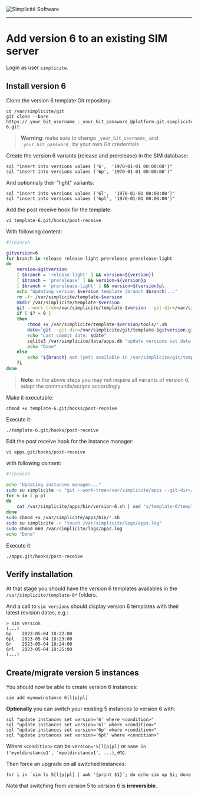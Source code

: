 ![Simplicit&eacute; Software](https://platform.simplicite.io/logos/logo250.png)
* * *

Add version 6 to an existing SIM server
=======================================

Login as user `simplicite`.

Install version 6
-----------------

Clone the version 6 template Git repository:

	cd /var/simplicite/git
	git clone --bare https://_your_Git_username_:_your_Git_password_@platform.git.simplicite.io/template-6.git

> **Warning**: make sure to change `_your_Git_username_` and `_your_Git_password_` by your own Git credentials

Create the version 6 variants (release and prerelease) in the SIM database:

	sql "insert into versions values ('6',  '1970-01-01 00:00:00')"
	sql "insert into versions values ('6p', '1970-01-01 00:00:00')"

And optionnaly their "light" variants:

	sql "insert into versions values ('6l',  '1970-01-01 00:00:00')"
	sql "insert into versions values ('6pl', '1970-01-01 00:00:00')"

Add the post receive hook for the template:

	vi template-6.git/hooks/post-receive

With following content:

```bash
#!/bin/sh

gitversion=6
for branch in release release-light prerelease prerelease-light
do
	version=$gitversion
	[ $branch = 'release-light' ] && version=${version}l
	[ $branch = 'prerelease' ] && version=${version}p
	[ $branch = 'prerelease-light' ] && version=${version}pl
	echo "Updating version $version template (branch $branch)..."
	rm -fr /var/simplicite/template-$version
	mkdir /var/simplicite/template-$version
	git --work-tree=/var/simplicite/template-$version --git-dir=/var/simplicite/git/template-$gitversion.git checkout -f $branch
	if [ $? = 0 ]
	then
		chmod +x /var/simplicite/template-$version/tools/*.sh
		date=`git --git-dir=/var/simplicite/git/template-$gitversion.git log -1 --date=iso | awk '/^Date:/ { print $2" "$3 }'`
		echo "Last commit date: $date"
		sqlite3 /var/simplicite/data/apps.db "update versions set date = '$date' where version = '$version'"
		echo "Done"
	else
		echo "${branch} not (yet) available in /var/simplicite/git/template-$gitversion.git"
	fi
done
```

> **Note**: in the above steps you may not require all variants of version 6, adapt the commands/scripts accordingly

Make it executable:

	chmod +x template-6.git/hooks/post-receive

Execute it:

	./template-6.git/hooks/post-receive

Edit the post receive hook for the instance manager:

	vi apps.git/hooks/post-receive

with following content:

```bash
#!/bin/sh

echo "Updating instances manager..."
sudo su simplicite -c "git --work-tree=/var/simplicite/apps --git-dir=/var/simplicite/git/apps.git checkout -f master"
for v in l p pl
do
	cat /var/simplicite/apps/bin/version-6.sh | sed "s/template-6/template-6$v/g" > /var/simplicite/apps/bin/version-6$v.sh
done
sudo chmod +x /var/simplicite/apps/bin/*.sh
sudo su simplicite -c "touch /var/simplicite/logs/apps.log"
sudo chmod 660 /var/simplicite/logs/apps.log
echo "Done"
```

Execute it:

	./apps.git/hooks/post-receive

Verify installation
------------------

At that stage you should have the version 6 templates availables in the `/var/simplicite/template-6*` folders.

And a call to `sim versions` should display version 6 templates with their latest revision dates, e.g.:

```text
> sim version
(...)
6p    2023-05-04 18:22:00
6pl   2023-05-04 18:23:00
6r    2023-05-04 18:24:00
6rl   2023-05-04 18:25:00
(...)
```

Create/migrate version 5 instances
----------------------------------

You should now be able to create version 6 instances:

	sim add mynewinstance 6[l|p|pl]

**Optionally** you can switch your existing 5 instances to version 6 with:

	sql "update instances set version='6' where <condition>"
	sql "update instances set version='6l' where <condition>"
	sql "update instances set version='6p' where <condition>"
	sql "update instances set version='6pl' where <condition>"

Where `<condition>` can be `version='5[l[p|pl]` or `name in ('myoldinstance1', 'myoldinstance1', ...)`, etc.

Then force an upgrade on all switched instances:

	for i in `sim ls 5[l|p|pl] | awk '{print $1}`; do echo sim up $i; done

Note that switching from version 5 to version 6 is **irreversible**.
